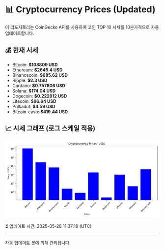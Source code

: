 
# 📊 Cryptocurrency Prices (Updated)

이 리포지토리는 CoinGecko API를 사용하여 코인 TOP 10 시세를 10분가격으로 자동 업데이트합니다.

## 💰 현재 시세
- Bitcoin: **$108809 USD**
- Ethereum: **$2645.4 USD**
- Binancecoin: **$685.62 USD**
- Ripple: **$2.3 USD**
- Cardano: **$0.757806 USD**
- Solana: **$174.04 USD**
- Dogecoin: **$0.222912 USD**
- Litecoin: **$96.64 USD**
- Polkadot: **$4.59 USD**
- Bitcoin-cash: **$419.44 USD**

## 📈 시세 그래프 (로그 스케일 적용)
![Crypto Prices](crypto_prices.png)

⏳ 업데이트 시간: 2025-05-28 11:37:19 (UTC)

---
자동 업데이트 봇에 의해 관리됩니다.
